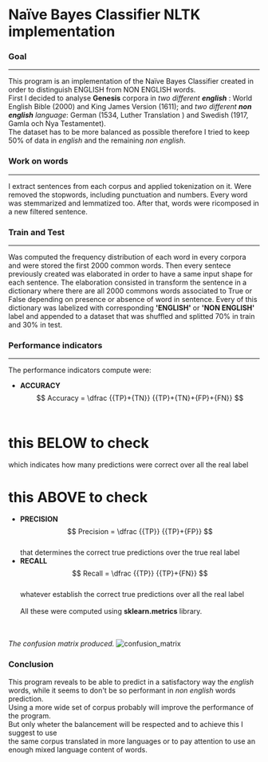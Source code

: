 # Naïve Bayes Classifier NLTK implementation

### Goal
* * *
This program is an implementation of the Naïve Bayes Classifier created in order to distinguish ENGLISH from NON ENGLISH words.<br/>
First I decided to analyse **Genesis** corpora in *two different **english*** : World English Bible (2000) and King James Version (1611);
and *two different **non english** language*: German (1534, Luther Translation ) and Swedish (1917, Gamla och Nya Testamentet).<br/>
The dataset has to be more balanced as possible therefore I tried to keep 50% of data in *english* and the remaining *non english*.

### Work on words
* * *
I extract sentences from each corpus and applied tokenization on it. Were removed the stopwords, including punctuation and numbers. Every word was stemmarized and
lemmatized too. After that, words were ricomposed in a new filtered sentence.


### Train and Test
* * *
 Was computed the frequency distribution of each word in every corpora and were stored the
first 2000 common words. Then every sentece previously created was elaborated in order to have a same input shape for each sentence. The elaboration consisted in transform the sentence in a dictionary where there are all 2000 commons words associated to True or False depending on presence or absence of word in sentence.
Every of this dictionary was labelized with corresponding **'ENGLISH'** or **'NON ENGLISH'** label and appended to a dataset that was shuffled and splitted 70% in train and 30% in test.

### Performance indicators
* * *
The performance indicators compute were: <br/>
* **ACCURACY** $$ Accuracy = \dfrac {{TP}+{TN}} {{TP}+{TN}+{FP}+{FN}} $$ <br/>
 # this BELOW to check
 which indicates how many predictions were correct over all the real label
 # this ABOVE to check

* **PRECISION** $$ Precision = \dfrac {{TP}} {{TP}+{FP}} $$ <br/>
 that determines the correct true predictions over the true real label 
* **RECALL** $$ Recall = \dfrac {{TP}} {{TP}+{FN}} $$ <br/>
 whatever establish the correct true predictions over all the real label
<br/><br/>
All these were computed using **sklearn.metrics** library.
<br/><br/><br/>

*The confusion matrix produced.*
![confusion_matrix](confusion_matrix.png)

### Conclusion
This program reveals to be able to predict in a satisfactory way the *english* words,
while it seems to don't be so performant in *non english* words prediction.<br/>
Using a more wide set of corpus probably will improve the performance of the program. <br/>
But only wheter the balancement will be respected and to achieve this I suggest to use <br/>
the same corpus translated in more languages or to pay attention to use an enough mixed language content of words.

